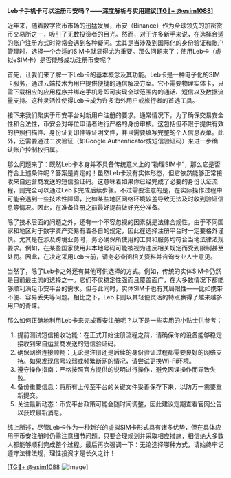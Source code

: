 **Leb卡手机卡可以注册币安吗？——深度解析与实用建议[[TG💪+ @esim1088](https://t.me/s/esim1088)]**

近年来，随着数字货币市场的迅猛发展，币安（Binance）作为全球领先的加密货币交易所之一，吸引了无数投资者的目光。然而，对于许多新手来说，在选择合适的账户注册方式时常常会遇到各种疑问。尤其是当涉及到国际化的身份验证和账户管理时，选择一个合适的SIM卡就显得尤为重要。那么问题来了：使用Leb卡（虚拟eSIM卡）是否能够成功注册币安呢？

首先，让我们来了解一下Leb卡的基本概念及其功能。Leb卡是一种电子化的SIM卡服务，通过云端技术为用户提供便捷的通信解决方案。它不需要物理实体卡，只需下载相应的应用程序并绑定手机号即可实现全球范围内的通话、短信以及数据流量支持。这种灵活性使得Leb卡成为许多海外用户或旅行者的首选工具。

接下来我们聚焦于币安平台对新用户注册的要求。通常情况下，为了确保交易安全性和合法性，币安会对每位申请者进行严格的身份审核。这包括但不限于提供有效的护照扫描件、身份证复印件等证明文件，并且需要填写完整的个人信息表单。此外，还需要通过二次验证（如Google Authenticator或短信验证码）来进一步确认账户控制权归属。

那么问题来了：既然Leb卡本身并不具备传统意义上的“物理SIM卡”，那么它是否符合上述条件呢？答案是肯定的！虽然Leb卡没有实体形态，但它依然能够正常接收来自运营商发送的短信验证码。这意味着如果你已经完成了必要的身份认证流程，则完全可以通过Leb卡完成后续步骤。不过需要注意的是，在实际操作过程中可能会遇到一些技术性障碍，比如某些地区网络环境较差导致无法及时收到验证信息等情况。因此，在准备注册之前最好提前做好充分准备。

除了技术层面的问题之外，还有一个不容忽视的因素就是法律合规性。由于不同国家和地区对于数字资产交易有着各自的规定，因此在选择注册平台时一定要格外谨慎。尤其是在涉及跨境业务时，务必确保所使用的工具和服务均符合当地法律法规要求。例如，在某些国家使用非本地号码可能被视为违反相关规定而受到限制甚至处罚。因此，在决定采用Leb卡前，请务必查阅相关资料并咨询专业人士意见。

当然了，除了Leb卡之外还有其他可供选择的方式。例如，传统的实体SIM卡仍然是目前最主流的选择之一。它们不仅稳定性强而且覆盖面广，在大多数情况下都能够顺利满足币安平台的需求。但与此同时，实体SIM卡也有其局限性——比如携带不便、容易丢失等问题。相比之下，Leb卡则以其轻便灵活的特点赢得了越来越多用户的青睐。

那么如何正确地利用Leb卡来完成币安注册呢？以下是一些实用的小贴士供参考：
1. 提前测试短信接收功能：在正式开始注册流程之前，请确保你的设备能够稳定接收到来自运营商发送的短信验证码。
2. 确保网络连接顺畅：无论是注册还是后续的身份验证过程都需要良好的网络支持。如果发现信号较弱或频繁断网的情况，请尝试更换Wi-Fi环境。
3. 遵守操作指南：严格按照官方提供的说明进行操作，避免因误操作而导致失败。
4. 备份重要信息：将所有上传至平台的关键文件妥善保存下来，以防万一需要重新提交。
5. 关注最新动态：币安平台政策可能会随时间调整，因此建议定期查看官网公告以获取最新消息。

综上所述，尽管Leb卡作为一种新兴的虚拟SIM卡形式具有诸多优势，但在具体应用于币安注册时仍需注意细节问题。只要合理规划并采取相应措施，相信绝大多数人都能够顺利完成整个过程。最后再次强调一下：无论选择哪种方式，请始终牢记遵守法律法规，理性投资才是长久之计！

[[TG💪+ @esim1088](https://t.me/s/esim1088) ![Image](https://i.postimg.cc/4NQfJmqS/Snipaste-2025-05-13-00-14-12.png)]